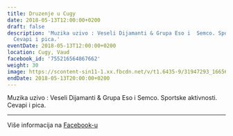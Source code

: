 ```yaml
---
title: Druzenje u Cugy
date: 2018-05-13T12:00:00+0200
draft: false
description: 'Muzika uzivo : Veseli Dijamanti & Grupa Eso i  Semco. Sportske aktivnosti.
  Cevapi i pica.'
eventDate: 2018-05-13T12:00:00+0200
location: Cugy, Vaud
facebook_id: '755216564867662'
weight: 30
image: https://scontent-sin11-1.xx.fbcdn.net/v/t1.6435-9/31947293_1665614486867697_1159691004425535488_n.jpg?_nc_cat=104&ccb=1-7&_nc_sid=9e60e4&_nc_eui2=AeFipLlRg59hNSSnv5reX2cYf1iTKtjmESN_WJMq2OYRI3MUZxStDgfka5Lmfx-7POxIGBV63Euyv1iX1bryLCf9&_nc_ohc=9ysns-u0rY0Q7kNvwEBu9pQ&_nc_oc=AdnUT9iaaiTO0LnDn6crNY75nwrs6Jhi73CAhFvt7IK5yXZIkTC4YuPHZKdhcDB-MAY&_nc_zt=23&_nc_ht=scontent-sin11-1.xx&edm=ABTKTjYEAAAA&_nc_gid=i7wxQl4SUwp8yhnngzMGTw&oh=00_AfGACLp-w8VxVr12Pf6vRATEsGXHQeclyZneHOgHaKMD_A&oe=683F825A
endDate: 2018-05-13T20:00:00+0200
---
```


Muzika uzivo : Veseli Dijamanti & Grupa Eso i  Semco. Sportske aktivnosti. Cevapi i pica.

---

Više informacija na [Facebook-u](https://facebook.com/events/755216564867662)